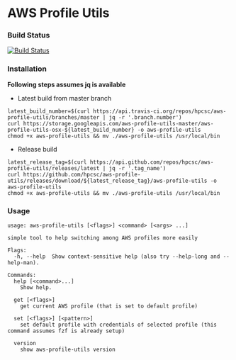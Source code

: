 # AWS Profile Utils

### Build Status
[![Build Status](https://travis-ci.org/hpcsc/aws-profile-utils.png)](https://travis-ci.org/hpcsc/aws-profile-utils)

### Installation

**Following steps assumes jq is available**

- Latest build from master branch


```
latest_build_number=$(curl https://api.travis-ci.org/repos/hpcsc/aws-profile-utils/branches/master | jq -r '.branch.number')
curl https://storage.googleapis.com/aws-profile-utils-master/aws-profile-utils-osx-${latest_build_number} -o aws-profile-utils
chmod +x aws-profile-utils && mv ./aws-profile-utils /usr/local/bin

```

- Release build

```
latest_release_tag=$(curl https://api.github.com/repos/hpcsc/aws-profile-utils/releases/latest | jq -r '.tag_name')
curl https://github.com/hpcsc/aws-profile-utils/releases/download/${latest_release_tag}/aws-profile-utils -o aws-profile-utils
chmod +x aws-profile-utils && mv ./aws-profile-utils /usr/local/bin
```

### Usage

```
usage: aws-profile-utils [<flags>] <command> [<args> ...]

simple tool to help switching among AWS profiles more easily

Flags:
  -h, --help  Show context-sensitive help (also try --help-long and --help-man).

Commands:
  help [<command>...]
    Show help.

  get [<flags>]
    get current AWS profile (that is set to default profile)

  set [<flags>] [<pattern>]
    set default profile with credentials of selected profile (this command assumes fzf is already setup)

  version
    show aws-profile-utils version
```
